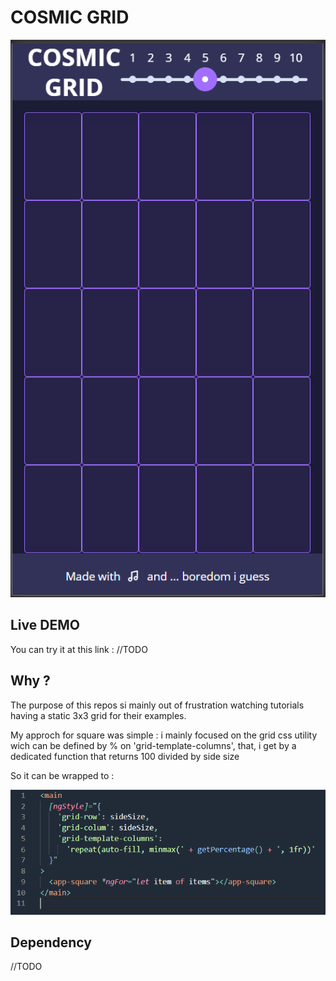 # COSMIC GRID 

![demo](https://raw.githubusercontent.com/BachirAmiri/cosmic-grid/master/images/demo.PNG)


## Live DEMO
You can try it at this link : //TODO

## Why ?
The purpose of this repos si mainly out of frustration watching tutorials having a static 3x3 grid for their examples.

My approch for square was simple : i mainly focused on the grid css utility wich can be defined by % on 'grid-template-columns', that, i get by a dedicated function that returns 100 divided by side size

So it can be wrapped to : 

![approch](https://raw.githubusercontent.com/BachirAmiri/cosmic-grid/master/images/approach.PNG)

## Dependency 
//TODO
